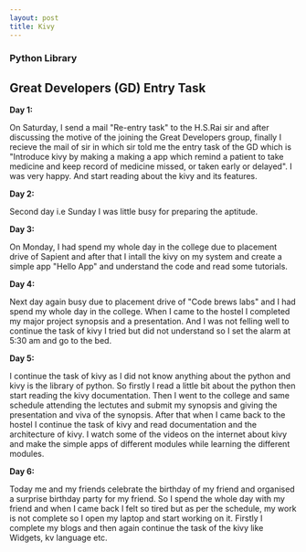 ```yaml
---
layout: post
title: Kivy
---
```

### Python Library ###

## Great Developers (GD) Entry Task ##

**Day 1:**

On Saturday, I send a mail "Re-entry task" to the H.S.Rai sir and after discussing the motive of the joining the Great Developers
group, finally I recieve the mail of sir in which sir told me the entry task of the GD which is "Introduce kivy by making a making a app 
which remind a patient to take medicine and keep record of medicine missed, or taken early or delayed". I was very happy. And start reading about the kivy and its features. 

**Day 2:**

Second day i.e Sunday I was little busy for preparing the aptitude.

**Day 3:**

On Monday, I had spend my whole day in the college due to placement drive of Sapient and after that I intall the kivy on my system and create a simple app "Hello App" and understand the code and read some tutorials.

**Day 4:**

Next day again busy due to placement drive of "Code brews labs" and I had spend my whole day in the college. When I came to the hostel I completed my major project synopsis and a presentation. And I was not felling well to continue the task of kivy I tried but did not understand so I set the alarm at 5:30 am and go to the bed.

**Day 5:**

I continue the task of kivy as I did not know anything about the python and kivy is the library of python. So firstly I read a little bit about the python then start reading the kivy documentation. Then I went to the college and same schedule attending the lectutes and submit my synopsis and giving the presentation and viva of the synopsis. After that when I came back to the hostel I continue the task of kivy and read documentation and the architecture of kivy. I watch some of the videos on the internet about kivy and make the simple apps of different modules while learning the different modules.


**Day 6:**

Today me and my friends celebrate the birthday of my friend and organised a surprise birthday party for my friend. So I spend the whole day with my friend and when I came back I felt so tired but as per the schedule, my work is not complete so I open my laptop and start working on it. Firstly I complete my blogs and then again continue the task of the kivy like Widgets, kv language etc.
